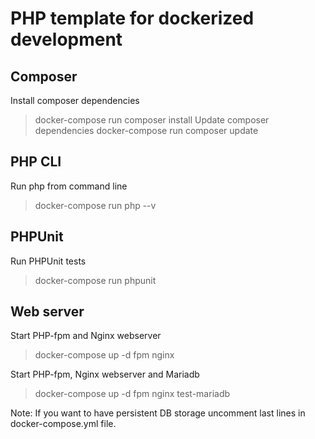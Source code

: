# PHP template for dockerized development

## Composer
Install composer dependencies
> docker-compose run composer install
Update composer dependencies
> docker-compose run composer update

## PHP CLI
Run php from command line
> docker-compose run php --v

## PHPUnit
Run PHPUnit tests
> docker-compose run phpunit

## Web server
Start PHP-fpm and Nginx webserver
> docker-compose up -d fpm nginx

Start PHP-fpm, Nginx webserver and Mariadb
> docker-compose up -d fpm nginx test-mariadb

Note: If you want to have persistent DB storage uncomment last lines in docker-compose.yml file.